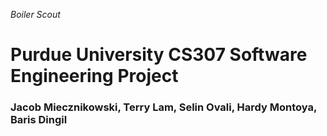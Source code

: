 *Boiler Scout*

# Purdue University CS307 Software Engineering Project

### Jacob Miecznikowski, Terry Lam, Selin Ovali, Hardy Montoya, Baris Dingil